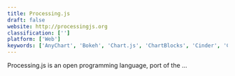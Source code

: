 ```yaml
---
title: Processing.js
draft: false 
website: http://processingjs.org
classification: ['']
platform: ['Web']
keywords: ['AnyChart', 'Bokeh', 'Chart.js', 'ChartBlocks', 'Cinder', 'Context Free', 'Fugio', 'JavaScript', 'Nodebox', 'Plotly', 'Processing', 'Protovis', 'Python', 'RAWGraphs', 'Tableau', 'Vis.js', 'Vvvv', 'amCharts', 'p5.js']
---
```

Processing.js is an open programming language, port of the ...